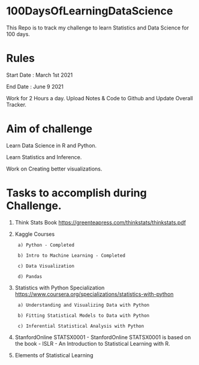 # 100DaysOfLearningDataScience
This Repo is to track my challenge to learn Statistics and Data Science for 100 days.

Rules 
===============================================
Start Date : March 1st 2021 

End Date : June 9 2021

Work for 2 Hours a day. Upload Notes & Code to Github and Update Overall Tracker.

Aim of challenge
===============================================
Learn Data Science in R and Python.

Learn Statistics and Inference. 

Work on Creating better visualizations.

Tasks to accomplish during Challenge. 
===============================================
1) Think Stats Book https://greenteapress.com/thinkstats/thinkstats.pdf

2) Kaggle Courses 
   
        a) Python - Completed
   
        b) Intro to Machine Learning - Completed
        
        c) Data Visualization 
   
        d) Pandas
   
3) Statistics with Python Specialization https://www.coursera.org/specializations/statistics-with-python
  
        a) Understanding and Visualizing Data with Python
   
        b) Fitting Statistical Models to Data with Python

        c) Inferential Statistical Analysis with Python

4) StanfordOnline STATSX0001 - StanfordOnline STATSX0001 is based on the book - ISLR - An Introduction to Statistical Learning with R.

6) Elements of Statistical Learning
